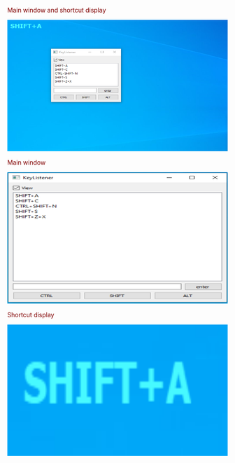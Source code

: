 <html>

  <body text="maroon">
  
<p>Main window and shortcut display</p>
<img src="https://github.com/kirmartuk/ShortcutDisplay/blob/master/1.png" width="600" height="300"/>
<p>Main window</p>
<img src="https://github.com/kirmartuk/ShortcutDisplay/blob/master/2.png" width="600" height="300"/>
<p>Shortcut display</p>
<img src="https://github.com/kirmartuk/ShortcutDisplay/blob/master/3.png" width="600" height="300"/>
 </body>
   
 
</html>
